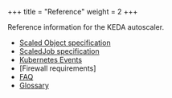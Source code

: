 +++
title = "Reference"
weight = 2
+++

Reference information for the KEDA autoscaler.

- [Scaled Object specification](./scaledobject-spec)
- [ScaledJob specification](./scaledjob-spec)
- [Kubernetes Events](./events)
- [Firewall requirements]
- [FAQ](./faq.md)
- [Glossary](./glossary.md)